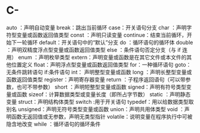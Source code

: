 # C-
auto ：声明自动变量
break：跳出当前循环
case：开关语句分支
char ：声明字符型变量或函数返回值类型
const ：声明只读变量
continue：结束当前循环，开始下一轮循环
default：开关语句中的“默认”分支
do ：循环语句的循环体
double ：声明双精度浮点型变量或函数返回值类型
else ：条件语句否定分支（与 if 连用）
enum ：声明枚举类型
extern：声明变量或函数是在其它文件或本文件的其他位置定义
float：声明浮点型变量或函数返回值类型
for：一种循环语句
goto：无条件跳转语句
if:条件语句
int： 声明整型变量或函数
long ：声明长整型变量或函数返回值类型
register：声明寄存器变量
return ：子程序返回语句（可以带参数，也可不带参数）
short ：声明短整型变量或函数
signed：声明有符号类型变量或函数
sizeof：计算数据类型或变量长度（即所占字节数）
static ：声明静态变量
struct：声明结构体类型
switch :用于开关语句
typedef：用以给数据类型取别名
unsigned：声明无符号类型变量或函数
union：声明共用体类型
void ：声明函数无返回值或无参数，声明无类型指针
volatile：说明变量在程序执行中可被隐含地改变
while ：循环语句的循环条件
